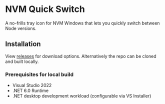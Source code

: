 # NVM Quick Switch

A no-frills tray icon for NVM Windows that lets you quickly switch between Node versions.

## Installation

View [releases](https://github.com/razzp/nvm-quick-switch/releases) for download options. Alternatively the repo can be cloned and built locally.

### Prerequisites for local build

- Visual Studio 2022
- .NET 6.0 Runtime
- .NET desktop development workload (configurable via VS Installer)
